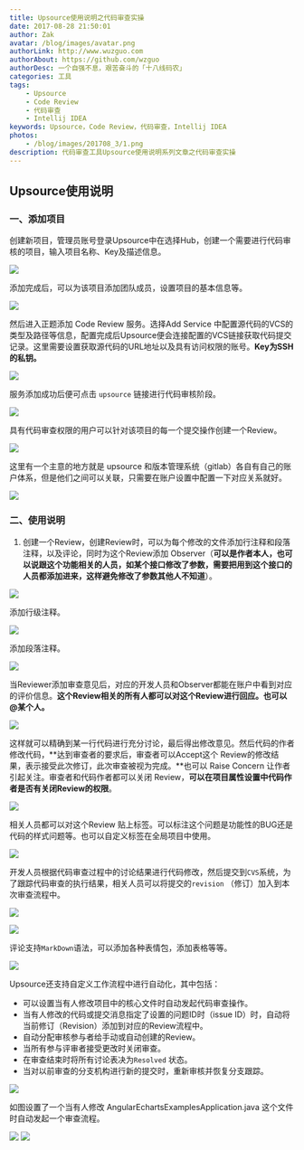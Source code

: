 ```yaml
---
title: Upsource使用说明之代码审查实操
date: 2017-08-28 21:50:01 
author: Zak
avatar: /blog/images/avatar.png
authorLink: http://www.wuzguo.com
authorAbout: https://github.com/wzguo
authorDesc: 一个自强不息，艰苦奋斗的「十八线码农」
categories: 工具
tags: 
	- Upsource
	- Code Review
	- 代码审查
	- Intellij IDEA
keywords: Upsource，Code Review，代码审查，Intellij IDEA
photos:
	- /blog/images/201708_3/1.png
description: 代码审查工具Upsource使用说明系列文章之代码审查实操
---
```



## Upsource使用说明

### 一、添加项目

创建新项目，管理员账号登录Upsource中在选择Hub，创建一个需要进行代码审核的项目，输入项目名称、Key及描述信息。

![](/blog/images/201708_3/1.png)

添加完成后，可以为该项目添加团队成员，设置项目的基本信息等。

![](/blog/images/201708_3/2.png)

然后进入正题添加 Code Review 服务。选择Add Service 中配置源代码的VCS的类型及路径等信息，配置完成后Upsource便会连接配置的VCS链接获取代码提交记录。这里需要设置获取源代码的URL地址以及具有访问权限的账号。**Key为SSH的私钥。**

![](/blog/images/201708_3/3.png)

服务添加成功后便可点击 `upsource` 链接进行代码审核阶段。

![](/blog/images/201708_3/4.png)

具有代码审查权限的用户可以针对该项目的每一个提交操作创建一个Review。

![](/blog/images/201708_3/5.png)

这里有一个主意的地方就是 upsource 和版本管理系统（gitlab）各自有自己的账户体系，但是他们之间可以关联，只需要在账户设置中配置一下对应关系就好。

![](/blog/images/201708_3/6.png)


### 二、使用说明

1. 创建一个Review，创建Review时，可以为每个修改的文件添加行注释和段落注释，以及评论，同时为这个Review添加 Observer（**可以是作者本人，也可以说跟这个功能相关的人员，如某个接口修改了参数，需要把用到这个接口的人员都添加进来，这样避免修改了参数其他人不知道**）。

![](/blog/images/201708_3/7.png)

添加行级注释。

![](/blog/images/201708_3/8.png)

添加段落注释。

![](/blog/images/201708_3/9.png)

当Reviewer添加审查意见后，对应的开发人员和Observer都能在账户中看到对应的评价信息。**这个Review相关的所有人都可以对这个Review进行回应。也可以@某个人。**

![](/blog/images/201708_3/11.png)

这样就可以精确到某一行代码进行充分讨论，最后得出修改意见。然后代码的作者修改代码，**达到审查者的要求后，审查者可以Accept这个 Review的修改结果，表示接受此次修订，此次审查被视为完成。**也可以 Raise Concern 让作者引起关注。审查者和代码作者都可以关闭 Review，**可以在项目属性设置中代码作者是否有关闭Review的权限**。

![](/blog/images/201708_3/12.png)

相关人员都可以对这个Review 贴上标签。可以标注这个问题是功能性的BUG还是代码的样式问题等。也可以自定义标签在全局项目中使用。

![](/blog/images/201708_3/13.png)

开发人员根据代码审查过程中的讨论结果进行代码修改，然后提交到`CVS`系统，为了跟踪代码审查的执行结果，相关人员可以将提交的`revision` （修订）加入到本次审查流程中。

![](/blog/images/201708_3/14.png)

![](/blog/images/201708_3/16.png)

评论支持`MarkDown`语法，可以添加各种表情包，添加表格等等。

![](/blog/images/201708_3/17.png)



Upsource还支持自定义工作流程中进行自动化，其中包括：

- 可以设置当有人修改项目中的核心文件时自动发起代码审查操作。
- 当有人修改的代码或提交消息指定了设置的问题ID时（issue ID）时，自动将当前修订（Revision）添加到对应的Review流程中。
- 自动分配审核参与者给手动或自动创建的Review。
- 当所有参与评审者接受更改时关闭审查。
- 在审查结束时将所有讨论表决为`Resolved` 状态。
- 当对以前审查的分支机构进行新的提交时，重新审核并恢复分支跟踪。

![](/blog/images/201708_3/63.png)

如图设置了一个当有人修改 AngularEchartsExamplesApplication.java 这个文件时自动发起一个审查流程。

![](/blog/images/201708_3/65.png)
![](/blog/images/201708_3/64.png)

